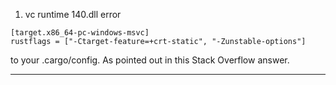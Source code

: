 1. vc runtime 140.dll error

```
[target.x86_64-pc-windows-msvc]
rustflags = ["-Ctarget-feature=+crt-static", "-Zunstable-options"]
```
to your .cargo/config. As pointed out in this Stack Overflow answer.

---
